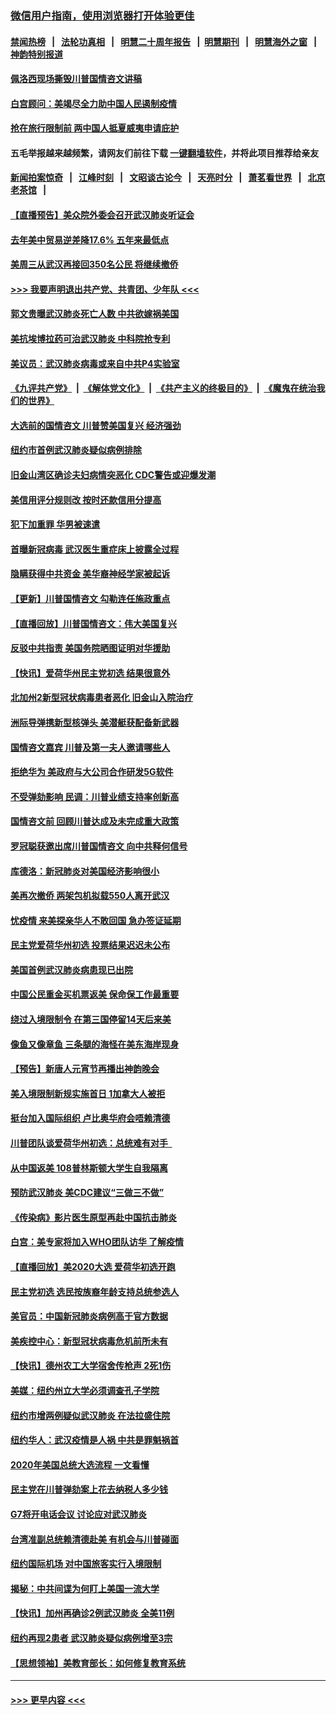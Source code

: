 ### [微信用户指南，使用浏览器打开体验更佳](https://github.com/gfw-breaker/banned-news1/blob/master/indexes/wechat-guide.md?t=0)
#### [禁闻热榜](热点新闻.md?t=0)  &nbsp;&nbsp;|&nbsp;&nbsp; [法轮功真相](https://github.com/gfw-breaker/truth/blob/master/README.md?t=0) &nbsp;&nbsp;|&nbsp;&nbsp; [明慧二十周年报告](https://github.com/gfw-breaker/mh-reports/blob/master/README.md?t=0) &nbsp;&nbsp;|&nbsp;&nbsp;[明慧期刊](https://github.com/gfw-breaker/mh-qikan) &nbsp;&nbsp;|&nbsp;&nbsp; [明慧海外之窗](https://github.com/gfw-breaker/mh-news/blob/master/README.md?t=0) &nbsp;&nbsp;|&nbsp;&nbsp; [神韵特别报道](https://github.com/gfw-breaker/mh-news/blob/master/shenyun.md?t=0)
#### [佩洛西现场撕毁川普国情咨文讲稿](../pages/nsc412/n11846724.md?t=02060255) 
#### [白宫顾问：美竭尽全力助中国人民遏制疫情](../pages/nsc412/n11846756.md?t=02060255) 
#### [抢在旅行限制前 两中国人抵夏威夷申请庇护](../pages/nsc412/n11846866.md?t=02060255) 
#### 五毛举报越来越频繁，请网友们前往下载 [一键翻墙软件](https://github.com/gfw-breaker/ssr-accounts)，并将此项目推荐给亲友
#### [新闻拍案惊奇](https://github.com/gfw-breaker/banned-news1/blob/master/pages/link4.md) &nbsp;&nbsp;|&nbsp;&nbsp; [江峰时刻](https://github.com/gfw-breaker/banned-news1/blob/master/pages/link4.md) &nbsp;&nbsp;|&nbsp;&nbsp; [文昭谈古论今](https://github.com/gfw-breaker/banned-news1/blob/master/pages/link4.md) &nbsp;&nbsp;|&nbsp;&nbsp; [天亮时分](https://github.com/gfw-breaker/banned-news1/blob/master/pages/link4.md) &nbsp;&nbsp;|&nbsp;&nbsp; [萧茗看世界](https://github.com/gfw-breaker/banned-news1/blob/master/pages/link4.md) &nbsp;&nbsp;|&nbsp;&nbsp; [北京老茶馆](https://github.com/gfw-breaker/banned-news1/blob/master/pages/link4.md) &nbsp;&nbsp;|&nbsp;&nbsp; 
#### [【直播预告】美众院外委会召开武汉肺炎听证会](../pages/nsc412/n11846727.md?t=02060255) 
#### [去年美中贸易逆差降17.6% 五年来最低点](../pages/nsc412/n11846755.md?t=02060255) 
#### [美周三从武汉再接回350名公民 将继续撤侨](../pages/nsc412/n11846705.md?t=02060255) 
#### [>>> 我要声明退出共产党、共青团、少年队 <<<](https://github.com/begood0513/goodnews/blob/master/quit/letter.md) 
#### [郭文贵曝武汉肺炎死亡人数 中共欲嫁祸美国](../pages/nsc412/n11846240.md?t=02060255) 
#### [美抗埃博拉药可治武汉肺炎 中科院抢专利](../pages/nsc412/n11846409.md?t=02060255) 
#### [美议员：武汉肺炎病毒或来自中共P4实验室](../pages/nsc412/n11846043.md?t=02060255) 
#### [《九评共产党》](https://github.com/begood0513/9ping.md/blob/master/README.md) &nbsp;|&nbsp; [《解体党文化》](../../../../jtdwh.md/blob/master/README.md)  &nbsp;|&nbsp; [《共产主义的终极目的》](../../../../gczydzjmd.md/blob/master/README.md) &nbsp;|&nbsp; [《魔鬼在统治我们的世界》](../../../../mgztzwmdsj.md/blob/master/README.md) 
#### [大选前的国情咨文 川普赞美国复兴 经济强劲](../pages/nsc412/n11845526.md?t=02060255) 
#### [纽约市首例武汉肺炎疑似病例排除](../pages/nsc412/n11844989.md?t=02060255) 
#### [旧金山湾区确诊夫妇病情突恶化 CDC警告或迎爆发潮](../pages/nsc412/n11845730.md?t=02060255) 
#### [美信用评分规则改  按时还款信用分提高](../pages/nsc412/n11845488.md?t=02060255) 
#### [犯下加重罪 华男被速遣](../pages/nsc412/n11845476.md?t=02060255) 
#### [首曝新冠病毒 武汉医生重症床上披露全过程](../pages/nsc412/n11845150.md?t=02060255) 
#### [隐瞒获得中共资金 美华裔神经学家被起诉](../pages/nsc412/n11844879.md?t=02060255) 
#### [【更新】川普国情咨文 勾勒连任施政重点](../pages/nsc412/n11845223.md?t=02060255) 
#### [【直播回放】川普国情咨文：伟大美国复兴](../pages/nsc412/n11842079.md?t=02060255) 
#### [反驳中共指责 美国务院晒图证明对华援助](../pages/nsc412/n11844859.md?t=02060255) 
#### [【快讯】爱荷华州民主党初选 结果很意外](../pages/nsc412/n11844878.md?t=02060255) 
#### [北加州2新型冠状病毒患者恶化 旧金山入院治疗](../pages/nsc412/n11844842.md?t=02060255) 
#### [洲际导弹携新型核弹头 美潜艇获配备新武器](../pages/nsc412/n11844680.md?t=02060255) 
#### [国情咨文嘉宾 川普及第一夫人邀请哪些人](../pages/nsc412/n11844712.md?t=02060255) 
#### [拒绝华为 美政府与大公司合作研发5G软件](../pages/nsc412/n11844625.md?t=02060255) 
#### [不受弹劾影响 民调：川普业绩支持率创新高](../pages/nsc412/n11844622.md?t=02060255) 
#### [国情咨文前 回顾川普达成及未完成重大政策](../pages/nsc412/n11844581.md?t=02060255) 
#### [罗冠聪获邀出席川普国情咨文 向中共释何信号](../pages/nsc412/n11844355.md?t=02060255) 
#### [库德洛：新冠肺炎对美国经济影响很小](../pages/nsc412/n11844418.md?t=02060255) 
#### [美再次撤侨 两架包机拟载550人离开武汉](../pages/nsc412/n11844407.md?t=02060255) 
#### [忧疫情 来美探亲华人不敢回国 急办签证延期](../pages/nsc412/n11843344.md?t=02060255) 
#### [民主党爱荷华州初选 投票结果迟迟未公布](../pages/nsc412/n11844207.md?t=02060255) 
#### [美国首例武汉肺炎病患现已出院](../pages/nsc412/n11842740.md?t=02060255) 
#### [中国公民重金买机票返美 保命保工作最重要](../pages/nsc412/n11843282.md?t=02060255) 
#### [绕过入境限制令  在第三国停留14天后来美](../pages/nsc412/n11843341.md?t=02060255) 
#### [像鱼又像章鱼 三条腿的海怪在美东海岸现身](../pages/nsc412/n11843092.md?t=02060255) 
#### [【预告】新唐人元宵节再播出神韵晚会](../pages/nsc412/n11843192.md?t=02060255) 
#### [美入境限制新规实施首日 1加拿大人被拒](../pages/nsc412/n11843058.md?t=02060255) 
#### [挺台加入国际组织 卢比奥华府会唔赖清德](../pages/nsc412/n11843023.md?t=02060255) 
#### [川普团队谈爱荷华州初选：总统难有对手  ](../pages/nsc412/n11842867.md?t=02060255) 
#### [从中国返美 108普林斯顿大学生自我隔离](../pages/nsc412/n11842714.md?t=02060255) 
#### [预防武汉肺炎 美CDC建议“三做三不做”](../pages/nsc412/n11842700.md?t=02060255) 
#### [《传染病》影片医生原型再赴中国抗击肺炎](../pages/nsc412/n11842626.md?t=02060255) 
#### [白宫：美专家将加入WHO团队访华 了解疫情](../pages/nsc412/n11842198.md?t=02060255) 
#### [【直播回放】美2020大选 爱荷华初选开跑](../pages/nsc412/n11841820.md?t=02060255) 
#### [民主党初选 选民按族裔年龄支持总统参选人](../pages/nsc412/n11842239.md?t=02060255) 
#### [美官员：中国新冠肺炎病例高于官方数据](../pages/nsc412/n11842452.md?t=02060255) 
#### [美疾控中心：新型冠状病毒危机前所未有](../pages/nsc412/n11842406.md?t=02060255) 
#### [【快讯】德州农工大学宿舍传枪声 2死1伤](../pages/nsc412/n11842279.md?t=02060255) 
#### [美媒：纽约州立大学必须调查孔子学院](../pages/nsc412/n11840637.md?t=02060255) 
#### [纽约市增两例疑似武汉肺炎 在法拉盛住院](../pages/nsc412/n11840625.md?t=02060255) 
#### [纽约华人：武汉疫情是人祸 中共是罪魁祸首](../pages/nsc412/n11840631.md?t=02060255) 
#### [2020年美国总统大选流程 一文看懂](../pages/nsc412/n11842056.md?t=02060255) 
#### [民主党在川普弹劾案上花去纳税人多少钱](../pages/nsc412/n11841941.md?t=02060255) 
#### [G7将开电话会议 讨论应对武汉肺炎](../pages/nsc412/n11841658.md?t=02060255) 
#### [台湾准副总统赖清德赴美 有机会与川普碰面](../pages/nsc412/n11841332.md?t=02060255) 
#### [纽约国际机场  对中国旅客实行入境限制](../pages/nsc412/n11840619.md?t=02060255) 
#### [揭秘：中共间谍为何盯上美国一流大学](../pages/nsc412/n11840270.md?t=02060255) 
#### [【快讯】加州再确诊2例武汉肺炎 全美11例](../pages/nsc412/n11840339.md?t=02060255) 
#### [纽约再现2患者 武汉肺炎疑似病例增至3宗](../pages/nsc412/n11840010.md?t=02060255) 
#### [【思想领袖】美教育部长：如何修复教育系统](../pages/nsc412/n11690865.md?t=02060255) 

----
#### [ >>> 更早内容 <<< ](../indexes/nsc412-earlier.md)
